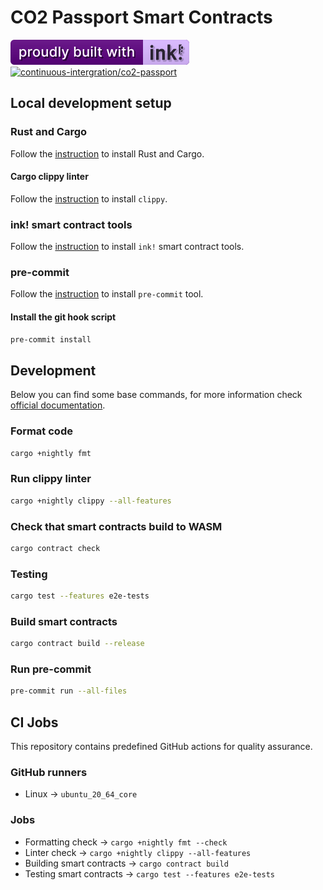 # CO2 Passport Smart Contracts
[![Built with ink!](https://raw.githubusercontent.com/paritytech/ink/master/.images/badge.svg)](https://github.com/paritytech/ink) [![continuous-intergration/co2-passport](https://github.com/paritytech/bcg-co2-passport/actions/workflows/ci.yml/badge.svg?branch=main)](https://github.com/paritytech/bcg-co2-passport/actions/workflows/ci.yml)

## Local development setup

### Rust and Cargo
Follow the [instruction](https://doc.rust-lang.org/cargo/getting-started/installation.html) to install Rust and Cargo.

#### Cargo clippy linter
Follow the [instruction](https://github.com/rust-lang/rust-clippy#usage) to install `clippy`.

### ink! smart contract tools
Follow the [instruction](https://use.ink/getting-started/setup) to install `ink!` smart contract tools.

### pre-commit
Follow the [instruction](https://pre-commit.com/#installation) to install `pre-commit` tool.

#### Install the git hook script
```sh
pre-commit install
```

## Development
Below you can find some base commands, for more information check [official documentation](https://use.ink/).


### Format code
```sh
cargo +nightly fmt
```

### Run clippy linter
```sh
cargo +nightly clippy --all-features
```

### Check that smart contracts build to WASM
```sh
cargo contract check
```

### Testing
```sh
cargo test --features e2e-tests
```

### Build smart contracts
```sh
cargo contract build --release
```

### Run pre-commit
```sh
pre-commit run --all-files
```

## CI Jobs
This repository contains predefined GitHub actions for quality assurance.

### GitHub runners
- Linux -> `ubuntu_20_64_core`

### Jobs
- Formatting check -> `cargo +nightly fmt --check`
- Linter check -> `cargo +nightly clippy --all-features`
- Building smart contracts -> `cargo contract build`
- Testing smart contracts -> `cargo test --features e2e-tests`
